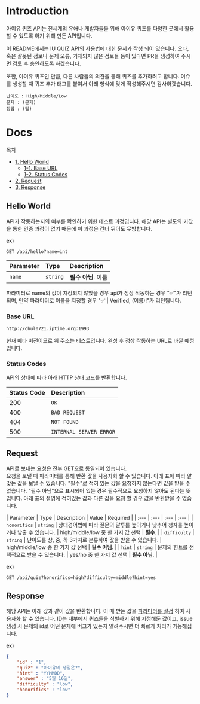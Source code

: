 # Introduction

아이유 퀴즈 API는 전세계의 유애나 개발자들을 위해 아이유 퀴즈를 다양한 곳에서 활용할 수 있도록 하기 위해 만든 API입니다.

이 README에서는 IU QUIZ API의 사용법에 대한 [문서](#Docs)가 작성 되어 있습니다. 오타, 혹은 잘못된 정보나 문제 오류, 기재되지 않은 정보들 등이 있다면 PR을 생성하여 주시면 검토 후 승인하도록 하겠습니다.

또한, 아이유 퀴즈인 만큼, 다른 사람들의 의견을 통해 퀴즈를 추가하려고 합니다. 이슈를 생성할 때 퀴즈 추가 태그를 붙여서 아래 형식에 맞게 작성해주시면 감사하겠습니다.

```
난이도 : High/Middle/Low
문제 : (문제)
정답 : (답)
```

# Docs

목차
* [1. Hello World](#Hello-World)
    - [1-1. Base URL](#BaseURL)
    - [1-2. Status Codes](#Status-Codes)
* [2. Request](#Request)
* [3. Response](#Response)


## Hello World

API가 작동하는지의 여부를 확인하기 위한 테스트 과정입니다. 해당 API는 별도의 키값을 통한 인증 과정이 없기 때문에 이 과정은 건너 뛰어도 무방합니다.

ex)
```http
GET /api/hello?name=int
```

| Parameter | Type | Description |
| :--- | :--- | :--- |
| `name` | `string` | **필수 아님**. 이름 |

파라미터로 name의 값이 지정되지 않았을 경우 api가 정상 작동하는 경우 "✅"가 리턴되며, 만약 파라미터로 이름을 지정할 경우 "✅ | Verified, (이름)!"가 리턴됩니다.

### Base URL

```http
http://chul0721.iptime.org:1993
```
현재 베타 버전이므로 위 주소는 테스트입니다. 완성 후 정상 작동하는 URL로 바뀔 예정입니다.

### Status Codes

API의 상태에 따라 아래 HTTP 상태 코드를 반환합니다.

| Status Code | Description |
| :--- | :--- |
| 200 | `OK` |
| 400 | `BAD REQUEST` |
| 404 | `NOT FOUND` |
| 500 | `INTERNAL SERVER ERROR` |


## Request

API로 보내는 요청은 전부 GET으로 통일되어 있습니다. <br />
요청을 보낼 때 파라미터를 통해 반환 값을 사용자화 할 수 있습니다. 아래 표에 따라 알맞는 값을 보낼 수 있습니다. "필수"로 적혀 있는 값을 요청하지 않는다면 값을 받을 수 없습니다. "필수 아님"으로 표시되어 있는 경우 필수적으로 요청하지 않아도 된다는 뜻입니다. 아래 표의 설명에 적혀있는 값과 다른 값을 요청 할 경우 값을 반환받을 수 없습니다.

| Parameter | Type | Description | Value | Required |
| :--- | :--- | :--- | :--- |
| `honorifics` | `string` | 상대경어법에 따라 질문의 말투를 높이거나 낮추어 청자를 높이거나 낮출 수 있습니다. | high/middle/low 중 한 가지 값 선택 | **필수**. |
| `difficulty` | `string` | 난이도를 상, 중, 하 3가지로 분류하여 값을 받을 수 있습니다. | high/middle/low 중 한 가지 값 선택 | **필수 아님**. |
| `hint` | `string` | 문제의 힌트를 선택적으로 받을 수 있습니다. | yes/no 중 한 가지 값 선택 | **필수 아님**. |

ex)
```http
GET /api/quiz?honorifics=high?difficulty=middle?hint=yes
```

## Response

해당 API는 아래 값과 같이 값을 반환합니다. 이 때 받는 값을 [파라미터를 설정](#Request) 하여 사용자화 할 수 있습니다. ID는 내부에서 퀴즈들을 식별하기 위해 지정해둔 값이고, issue 생성 시 문제의 id로 어떤 문제에 버그가 있는지 알려주시면 더 빠르게 처리가 가능해집니다.

ex)
```json
{
    "id" : "1",
    "quiz" : "아이유의 생일은?",
    "hint" : "YYMMDD",
    "answer" : "5월 16일",
    "difficulty" : "low",
    "honorifics" : "low"
}
```